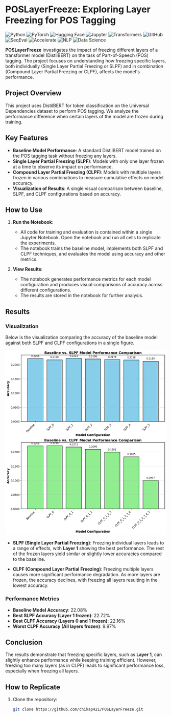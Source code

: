 # POSLayerFreeze: Exploring Layer Freezing for POS Tagging

![Python](https://img.shields.io/badge/🐍%20Python-3670A0?style=for-the-badge&logo=python&logoColor=ffdd54)
![PyTorch](https://img.shields.io/badge/🔥%20PyTorch-EE4C2C?style=for-the-badge&logo=PyTorch&logoColor=white)
![Hugging Face](https://img.shields.io/badge/🤗%20Hugging%20Face-yellow?style=for-the-badge&logo=huggingface&logoColor=white)
![Jupyter](https://img.shields.io/badge/📓%20Jupyter-F37626?style=for-the-badge&logo=jupyter&logoColor=white)
![Transformers](https://img.shields.io/badge/🤖%20Transformers-49BDF2?style=for-the-badge&logo=transformers&logoColor=white)
![GitHub](https://img.shields.io/badge/🐙%20GitHub-181717?style=for-the-badge&logo=github&logoColor=white)
![SeqEval](https://img.shields.io/badge/📊%20SeqEval-blue?style=for-the-badge&logo=chartdotjs&logoColor=white)
![Accelerate](https://img.shields.io/badge/🚀%20Accelerate-green?style=for-the-badge&logo=accelerate&logoColor=white)
![NLP](https://img.shields.io/badge/💬%20NLP-red?style=for-the-badge&logo=nlp&logoColor=white)
![Data Science](https://img.shields.io/badge/📊%20Data%20Science-blue?style=for-the-badge&logo=datascience&logoColor=white)

**POSLayerFreeze** investigates the impact of freezing different layers of a transformer model (DistilBERT) on the task of Part-of-Speech (POS) tagging. The project focuses on understanding how freezing specific layers, both individually (Single Layer Partial Freezing or SLPF) and in combination (Compound Layer Partial Freezing or CLPF), affects the model's performance.


## Project Overview

This project uses DistilBERT for token classification on the Universal Dependencies dataset to perform POS tagging. We analyze the performance difference when certain layers of the model are frozen during training.

## Key Features
- **Baseline Model Performance**: A standard DistilBERT model trained on the POS tagging task without freezing any layers.
- **Single Layer Partial Freezing (SLPF)**: Models with only one layer frozen at a time to observe its impact on performance.
- **Compound Layer Partial Freezing (CLPF)**: Models with multiple layers frozen in various combinations to measure cumulative effects on model accuracy.
- **Visualization of Results**: A single visual comparison between baseline, SLPF, and CLPF configurations based on accuracy.

## How to Use

1. **Run the Notebook**:
   - All code for training and evaluation is contained within a single Jupyter Notebook. Open the notebook and run all cells to replicate the experiments.
   - The notebook trains the baseline model, implements both SLPF and CLPF techniques, and evaluates the model using accuracy and other metrics.

2. **View Results**:
   - The notebook generates performance metrics for each model configuration and produces visual comparisons of accuracy across different configurations.
   - The results are stored in the notebook for further analysis.

## Results

### Visualization
Below is the visualization comparing the accuracy of the baseline model against both SLPF and CLPF configurations in a single figure.

![Model Performance (SLPF & CLPF)](result.png)

- **SLPF (Single Layer Partial Freezing)**: Freezing individual layers leads to a range of effects, with **Layer 1** showing the best performance. The rest of the frozen layers yield similar or slightly lower accuracies compared to the baseline.
  
- **CLPF (Compound Layer Partial Freezing)**: Freezing multiple layers causes more significant performance degradation. As more layers are frozen, the accuracy declines, with freezing all layers resulting in the lowest accuracy.

### Performance Metrics

- **Baseline Model Accuracy**: 22.08%
- **Best SLPF Accuracy (Layer 1 frozen)**: 22.72%
- **Best CLPF Accuracy (Layers 0 and 1 frozen)**: 22.16%
- **Worst CLPF Accuracy (All layers frozen)**: 9.97%

## Conclusion

The results demonstrate that freezing specific layers, such as **Layer 1**, can slightly enhance performance while keeping training efficient. However, freezing too many layers (as in CLPF) leads to significant performance loss, especially when freezing all layers.

## How to Replicate

1. Clone the repository:
   ```bash
   git clone https://github.com/chikap421/POSLayerFreeze.git

